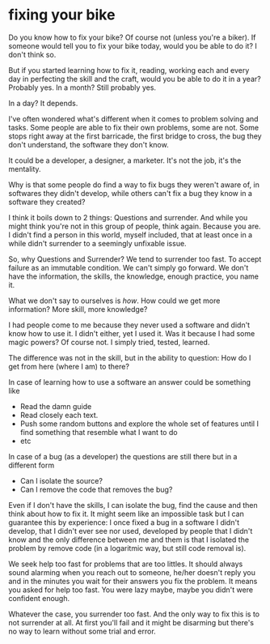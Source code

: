 
# fixing your bike

Do you know how to fix your bike? Of course not (unless you're a biker).
If someone would tell you to fix your bike today, would you be able to do it? I don't think so.

But if you started learning how to fix it, reading, working each and every day in perfecting the skill and the craft, would you be able to do it in a year? Probably yes.
In a month? Still probably yes.

In a day? It depends.

I've often wondered what's different when it comes to problem solving and tasks. Some people are able to fix their own problems, some are not.
Some stops right away at the first barricade, the first bridge to cross, the bug they don't understand, the software they don't know.

It could be a developer, a designer, a marketer. It's not the job, it's the mentality.

Why is that some people do find a way to fix bugs they weren't aware of, in softwares they didn't develop, while others can't fix a bug they know in a software they created?

I think it boils down to 2 things: Questions and surrender.
And while you might think you're not in this group of people, think again.
Because you are. I didn't find a person in this world, myself included, that at least once in a while didn't surrender to a seemingly unfixable issue.

So, why Questions and Surrender?
We tend to surrender too fast. To accept failure as an immutable condition. We can't simply go forward. We don't have the information, the skills, the knowledge, enough practice, you name it.

 What we don't say to ourselves is _how_. How could we get more information? More skill, more knowledge?

I had people come to me because they never used a software and didn't know how to use it.
I didn't either, yet I used it. Was it because I had some magic powers? Of course not. I simply tried, tested, learned.

The difference was not in the skill, but in the ability to question: How do I get from here (where I am) to there?

In case of learning how to use a software an answer could be something like

* Read the damn guide
* Read closely each text.
* Push some random buttons and explore the whole set of features until I find something that resemble what I want to do
* etc

In case of a bug (as a developer) the questions are still there but in a different form

* Can I isolate the source?
* Can I remove the code that removes the bug?

Even if I don't have the skills, I can isolate the bug, find the cause and then think about how to fix it.
It might seem like an impossible task but I can guarantee this by experience: I once fixed a bug in a software I didn't develop, that I didn't ever see nor used, developed by people that I didn't know and the only difference between me and them is that I isolated the problem by remove code (in a logaritmic way, but still code removal is).

We seek help too fast for problems that are too littles. It should always sound alarming when you reach out to someone, he/her doesn't reply you and in the minutes you wait for their answers you fix the problem.
It means you asked for help too fast. 
You were lazy maybe, maybe you didn't were confident enough.

Whatever the case, you surrender too fast. And the only way to fix this is to not surrender at all. At first you'll fail and it might be disarming but there's no way to learn without some trial and error.
